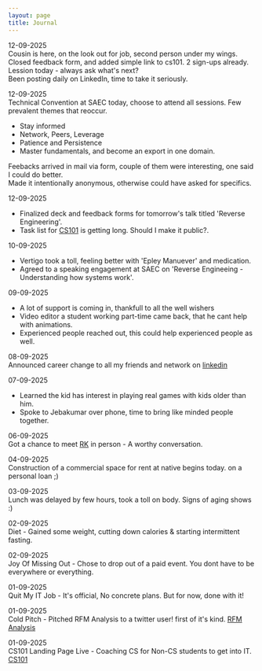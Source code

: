 ```yaml
---
layout: page
title: Journal
---
```


12-09-2025<br>
Cousin is here, on the look out for job, second person under my wings. <br>
Closed feedback form, and added simple link to cs101. 2 sign-ups already. <br>
Lession today - always ask what's next? <br>
Been posting daily on LinkedIn, time to take it seriously.

12-09-2025<br>
Technical Convention at SAEC today, choose to attend all sessions. Few prevalent themes that reoccur.
- Stay informed
- Network, Peers, Leverage
- Patience and Persistence
- Master fundamentals, and become an export in one domain.

Feebacks arrived in mail via form, couple of them were interesting, one said I could do better. <br>
Made it intentionally anonymous, otherwise could have asked for specifics.

12-09-2025<br>
- Finalized deck and feedback forms for tomorrow's talk titled 'Reverse Engineering'.
- Task list for [CS101](https://cs101.in/) is getting long. Should I make it public?.

10-09-2025<br>
- Vertigo took a toll, feeling better with 'Epley Manuever' and medication.
- Agreed to a speaking engagement at SAEC on 'Reverse Engineeing - Understanding how systems work'.

09-09-2025<br>
- A lot of support is coming in, thankfull to all the well wishers
- Video editor a student working part-time came back, that he cant help with animations.
- Experienced people reached out, this could help experienced people as well.

08-09-2025<br>
Announced career change to all my friends and network on [linkedin](https://www.linkedin.com/posts/vallarasus_career-update-after-15-years-in-software-activity-7370681613648769024-9J6Y)

07-09-2025<br>
- Learned the kid has interest in playing real games with kids older than him.
- Spoke to Jebakumar over phone, time to bring like minded people together.

06-09-2025<br>
Got a chance to meet [RK](/author-radhakrishnan) in person - A worthy conversation.

04-09-2025<br>
Construction of a commercial space for rent at native begins today. on a personal loan ;)

03-09-2025<br>
Lunch was delayed by few hours, took a toll on body. Signs of aging shows :)

02-09-2025<br>
Diet - Gained some weight, cutting down calories & starting intermittent fasting.

02-09-2025<br>
Joy Of Missing Out - Chose to drop out of a paid event. You dont have to be everywhere or everything.

01-09-2025<br>
Quit My IT Job - It's official, No concrete plans. But for now, done with it!

01-09-2025<br>
Cold Pitch - Pitched RFM Analysis to a twitter user! first of it's kind. [RFM Analysis](https://vallarasu.in/r/rfm-analysis)

01-09-2025<br>
CS101 Landing Page Live - Coaching CS for Non-CS students to get into IT. [CS101](https://cs101.in/)